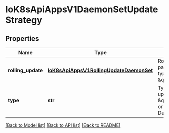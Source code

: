 # IoK8sApiAppsV1DaemonSetUpdateStrategy

## Properties
Name | Type | Description | Notes
------------ | ------------- | ------------- | -------------
**rolling_update** | [**IoK8sApiAppsV1RollingUpdateDaemonSet**](IoK8sApiAppsV1RollingUpdateDaemonSet.md) | Rolling update config params. Present only if type &#x3D; \&quot;RollingUpdate\&quot;. | [optional] 
**type** | **str** | Type of daemon set update. Can be \&quot;RollingUpdate\&quot; or \&quot;OnDelete\&quot;. Default is RollingUpdate. | [optional] 

[[Back to Model list]](../README.md#documentation-for-models) [[Back to API list]](../README.md#documentation-for-api-endpoints) [[Back to README]](../README.md)


